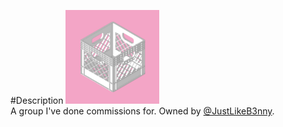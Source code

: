 #Description
![Group Icon](Images/MilkCrate.png)<br>
A group I've done commissions for. Owned by [@JustLikeB3nny](https://www.roblox.com/users/1802388929/profile#!/about).